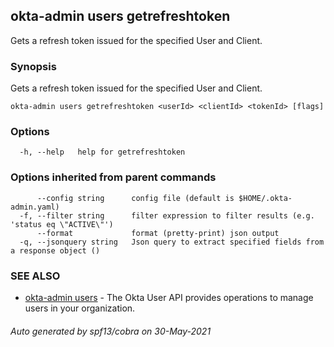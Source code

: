 ## okta-admin users getrefreshtoken

Gets a refresh token issued for the specified User and Client.

### Synopsis

Gets a refresh token issued for the specified User and Client.

```
okta-admin users getrefreshtoken <userId> <clientId> <tokenId> [flags]
```

### Options

```
  -h, --help   help for getrefreshtoken
```

### Options inherited from parent commands

```
      --config string      config file (default is $HOME/.okta-admin.yaml)
  -f, --filter string      filter expression to filter results (e.g. 'status eq \"ACTIVE\"')
      --format             format (pretty-print) json output
  -q, --jsonquery string   Json query to extract specified fields from a response object ()
```

### SEE ALSO

* [okta-admin users](okta-admin_users.md)	 - The Okta User API provides operations to manage users in your organization.

###### Auto generated by spf13/cobra on 30-May-2021
